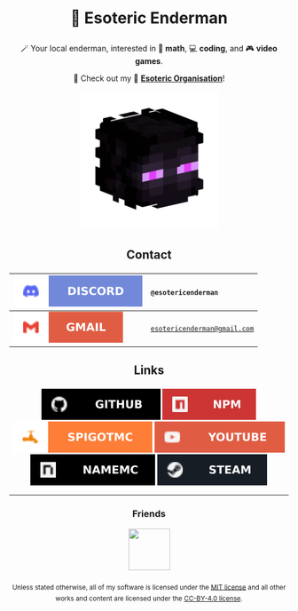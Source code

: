 # <p align="center"> 🔮 Esoteric Enderman </p>

<p align="center"> 🪄 Your local enderman, interested in 🧠 <b>math</b>, 💻 <b>coding</b>, and 🎮 <b>video games</b>. </p>

<p align="center">📄 Check out my 👥 <b><a href="https://www.github.com/EsotericOrganisation">Esoteric Organisation</a></b>! </p>

<p align="center"><a href="https://www.github.com/EsotericEnderman"><img alt="My profile picture." src="Assets/Profile Picture.png" width="250" height="250" ></a></p>

## <p align="center"> Contact </p>

<div align="center">

<a href="https://www.discord.com/channels/@me"><img src="Assets/Badges/Discord.svg"></a> | <code>@esotericenderman</code>
:--- | :---
<a href="https://www.gmail.com/"><img src="Assets/Badges/Gmail.svg"></a> | <code>esotericenderman@gmail.com</code>

</div>

## <p align="center"> Links </p>

<p align="center">
    <a href="https://www.github.com/EsotericEnderman"><img src="Assets/Badges/GitHub.svg"></a>
    <a href="https://www.npmjs.com/~esotericenderman"><img src="Assets/Badges/npm.svg"></a>
    <a href="https://www.spigotmc.org/members/esotericenderman.2123396/"><img src="Assets/Badges/SpigotMC.svg"></a>
    <a href="https://www.youtube.com/@esotericenderman"><img src="Assets/Badges/YouTube.svg"></a>
    <a href="https://namemc.com/profile/EsotericEnderman.1"><img src="Assets/Badges/NameMC.svg"></a>
    <a href="https://steamcommunity.com/id/esotericenderman/"><img src="Assets/Badges/Steam.svg"></a>
</p>

---

### <p align="center"> Friends </p>

<p align="center"> <a href="https://github.com/rolyPolyVole"> <img src="https://github.com/rolyPolyVole.png" width="75" height="75" > </a> </p>

<p align="center"> <sub>Unless stated otherwise, all of my software is licensed under the <a href="Assets/Licenses/MIT License.md">MIT license</a> and all other works and content are licensed under the <a href="Assets/Licenses/CC-BY-4.0 License.md">CC-BY-4.0 license</a>.</sub> </p>
